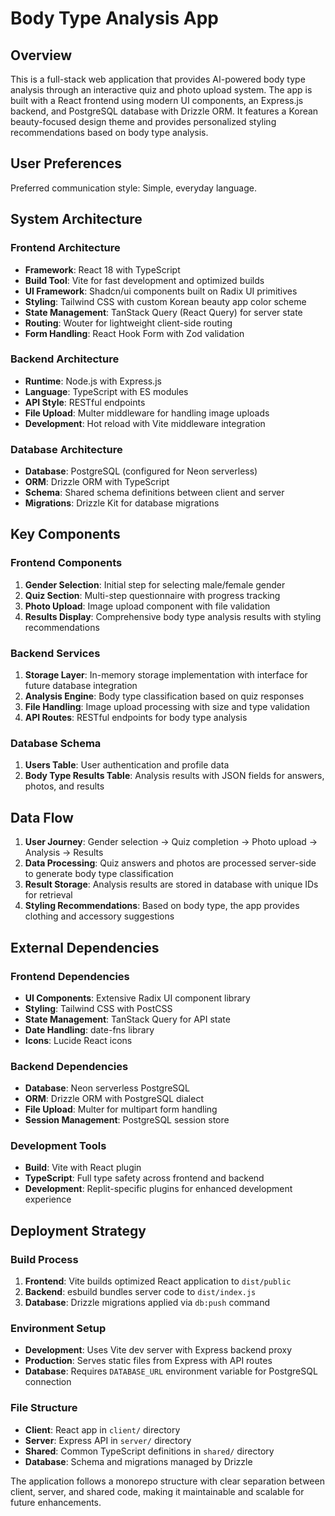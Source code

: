# Body Type Analysis App

## Overview

This is a full-stack web application that provides AI-powered body type analysis through an interactive quiz and photo upload system. The app is built with a React frontend using modern UI components, an Express.js backend, and PostgreSQL database with Drizzle ORM. It features a Korean beauty-focused design theme and provides personalized styling recommendations based on body type analysis.

## User Preferences

Preferred communication style: Simple, everyday language.

## System Architecture

### Frontend Architecture
- **Framework**: React 18 with TypeScript
- **Build Tool**: Vite for fast development and optimized builds
- **UI Framework**: Shadcn/ui components built on Radix UI primitives
- **Styling**: Tailwind CSS with custom Korean beauty app color scheme
- **State Management**: TanStack Query (React Query) for server state
- **Routing**: Wouter for lightweight client-side routing
- **Form Handling**: React Hook Form with Zod validation

### Backend Architecture
- **Runtime**: Node.js with Express.js
- **Language**: TypeScript with ES modules
- **API Style**: RESTful endpoints
- **File Upload**: Multer middleware for handling image uploads
- **Development**: Hot reload with Vite middleware integration

### Database Architecture
- **Database**: PostgreSQL (configured for Neon serverless)
- **ORM**: Drizzle ORM with TypeScript
- **Schema**: Shared schema definitions between client and server
- **Migrations**: Drizzle Kit for database migrations

## Key Components

### Frontend Components
1. **Gender Selection**: Initial step for selecting male/female gender
2. **Quiz Section**: Multi-step questionnaire with progress tracking
3. **Photo Upload**: Image upload component with file validation
4. **Results Display**: Comprehensive body type analysis results with styling recommendations

### Backend Services
1. **Storage Layer**: In-memory storage implementation with interface for future database integration
2. **Analysis Engine**: Body type classification based on quiz responses
3. **File Handling**: Image upload processing with size and type validation
4. **API Routes**: RESTful endpoints for body type analysis

### Database Schema
1. **Users Table**: User authentication and profile data
2. **Body Type Results Table**: Analysis results with JSON fields for answers, photos, and results

## Data Flow

1. **User Journey**: Gender selection → Quiz completion → Photo upload → Analysis → Results
2. **Data Processing**: Quiz answers and photos are processed server-side to generate body type classification
3. **Result Storage**: Analysis results are stored in database with unique IDs for retrieval
4. **Styling Recommendations**: Based on body type, the app provides clothing and accessory suggestions

## External Dependencies

### Frontend Dependencies
- **UI Components**: Extensive Radix UI component library
- **Styling**: Tailwind CSS with PostCSS
- **State Management**: TanStack Query for API state
- **Date Handling**: date-fns library
- **Icons**: Lucide React icons

### Backend Dependencies
- **Database**: Neon serverless PostgreSQL
- **ORM**: Drizzle ORM with PostgreSQL dialect
- **File Upload**: Multer for multipart form handling
- **Session Management**: PostgreSQL session store

### Development Tools
- **Build**: Vite with React plugin
- **TypeScript**: Full type safety across frontend and backend
- **Development**: Replit-specific plugins for enhanced development experience

## Deployment Strategy

### Build Process
1. **Frontend**: Vite builds optimized React application to `dist/public`
2. **Backend**: esbuild bundles server code to `dist/index.js`
3. **Database**: Drizzle migrations applied via `db:push` command

### Environment Setup
- **Development**: Uses Vite dev server with Express backend proxy
- **Production**: Serves static files from Express with API routes
- **Database**: Requires `DATABASE_URL` environment variable for PostgreSQL connection

### File Structure
- **Client**: React app in `client/` directory
- **Server**: Express API in `server/` directory  
- **Shared**: Common TypeScript definitions in `shared/` directory
- **Database**: Schema and migrations managed by Drizzle

The application follows a monorepo structure with clear separation between client, server, and shared code, making it maintainable and scalable for future enhancements.